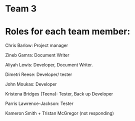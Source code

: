# Team 3

# Roles for each team member: 
<!-- Using HTML for the documentation | Can be changed -->
<p> Chris Barlow: Project manager </p>
<p> Zineb Gamra: Document Writer </p>
<p> Aliyah Lewis: Developer, Document Writer. </p>
<p> Dimetri Reese: Developer/ tester </p>
<p> John Moukas: Developer </p>
<p> Kristena Bridges (Teena): Tester, Back up Developer </p>
<p> Parris Lawrence-Jackson: Tester </p>
<p> Kameron Smith + Tristan McGregor (not responding) </p>

